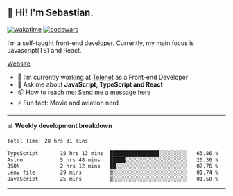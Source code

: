 ## 👋 Hi! I'm Sebastian.

[![wakatime](https://wakatime.com/badge/user/df0036c6-328a-4a39-be9b-e49417ed22a1.svg)](https://wakatime.com/@df0036c6-328a-4a39-be9b-e49417ed22a1)
[![codewars](https://www.codewars.com/users/sebavuye/badges/small)](https://www.codewars.com/users/sebavuye)

I’m a self-taught front-end developer. Currently, my main focus is Javascript(TS) and React.

[Website](https://sebastianvuye.be)

- 🔭 I’m currently working at [Telenet](https://telenet.be/) as a Front-end Developer
- 💬 Ask me about **JavaScript, TypeScript and React**
- 📫 How to reach me: Send me a message here
- ⚡ Fun fact: Movie and aviation nerd

-------

📊 **Weekly development breakdown**

<!--START_SECTION:waka-->

```txt
Total Time: 28 hrs 31 mins

TypeScript       18 hrs 13 mins  ████████████████░░░░░░░░░   63.86 %
Astro            5 hrs 48 mins   █████░░░░░░░░░░░░░░░░░░░░   20.36 %
JSON             2 hrs 12 mins   ██░░░░░░░░░░░░░░░░░░░░░░░   07.76 %
.env file        29 mins         ▒░░░░░░░░░░░░░░░░░░░░░░░░   01.74 %
JavaScript       25 mins         ▒░░░░░░░░░░░░░░░░░░░░░░░░   01.50 %
```

<!--END_SECTION:waka-->
-------

